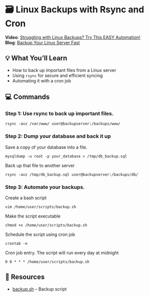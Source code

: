 # 🗃️ Linux Backups with Rsync and Cron

**Video**: [Struggling with Linux Backups? Try This EASY Automation!](https://youtube.com/shorts/lu8uTL_-lW8)  
**Blog**: [Backup Your Linux Server Fast](https://medium.com/@tshenolomos/backup-your-linux-server-fast-3684c2c70ed7)


## 💡 What You’ll Learn
- How to back up important files from a Linux server
- Using `rsync` for secure and efficient syncing
- Automating it with a cron job

## 💻 Commands
### Step 1: Use rsync to back up important files.
```
rsync -avz /var/www/ user@backupserver:/backups/www/
```

### Step 2: Dump your database and back it up   
Save a copy of your database into a file.
```
mysqldump -u root -p your_database > /tmp/db_backup.sql
```

Back up that file to another server
```
rsync -avz /tmp/db_backup.sql user@backupserver:/backups/db/
```

### Step 3: Automate your backups.

Create a bash script 
```
vim /home/user/scripts/backup.sh
```

Make the script executable
```
chmod +x /home/user/scripts/backup.sh
```

Schedule the script using cron job
```
crontab -e
```

Cron job entry. The script will run every day at midnight
```
0 0 * * * /home/user/scripts/backup.sh
```

## 📁 Resources
- [backup.sh](backup.sh) – Backup script

